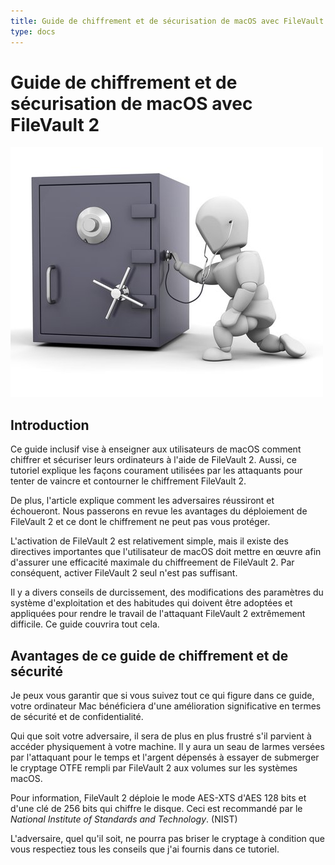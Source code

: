 ```yaml
---
title: Guide de chiffrement et de sécurisation de macOS avec FileVault 2
type: docs
---
```


# Guide de chiffrement et de sécurisation de macOS avec FileVault 2

![guide-to-encrypting-mac-os-x-with-filevault](/assets/guide-to-encrypting-mac-os-x-with-filevault.jpg)

## Introduction
 
Ce guide inclusif vise à enseigner aux utilisateurs de macOS comment chiffrer et sécuriser leurs ordinateurs à l'aide de FileVault 2. Aussi, ce tutoriel explique les façons courament utilisées par les attaquants pour tenter de vaincre et contourner le chiffrement FileVault 2.

De plus, l'article explique comment les adversaires réussiront et échoueront. Nous passerons en revue les avantages du déploiement de FileVault 2 et ce dont le chiffrement ne peut pas vous protéger.

L'activation de FileVault 2 est relativement simple, mais il existe des directives importantes que l'utilisateur de macOS doit mettre en œuvre afin d'assurer une efficacité maximale du chiffreement de FileVault 2. Par conséquent, activer FileVault 2 seul n'est pas suffisant.

Il y a divers conseils de durcissement, des modifications des paramètres du système d'exploitation et des habitudes qui doivent être adoptées et appliquées pour rendre le travail de l'attaquant FileVault 2 extrêmement difficile. Ce guide couvrira tout cela.

## Avantages de ce guide de chiffrement et de sécurité
 
Je peux vous garantir que si vous suivez tout ce qui figure dans ce guide, votre ordinateur Mac bénéficiera d'une amélioration significative en termes de sécurité et de confidentialité.

Qui que soit votre adversaire, il sera de plus en plus frustré s'il parvient à accéder physiquement à votre machine. Il y aura un seau de larmes versées par l'attaquant pour le temps et l'argent dépensés à essayer de submerger le cryptage OTFE rempli par FileVault 2 aux volumes sur les systèmes macOS.

Pour information, FileVault 2 déploie le mode AES-XTS d'AES 128 bits et d'une clé de 256 bits qui chiffre le disque. Ceci est recommandé par le _National Institute of Standards and Technology_. \(NIST\)

L'adversaire, quel qu'il soit, ne pourra pas briser le cryptage à condition que vous respectiez tous les conseils que j'ai fournis dans ce tutoriel.


